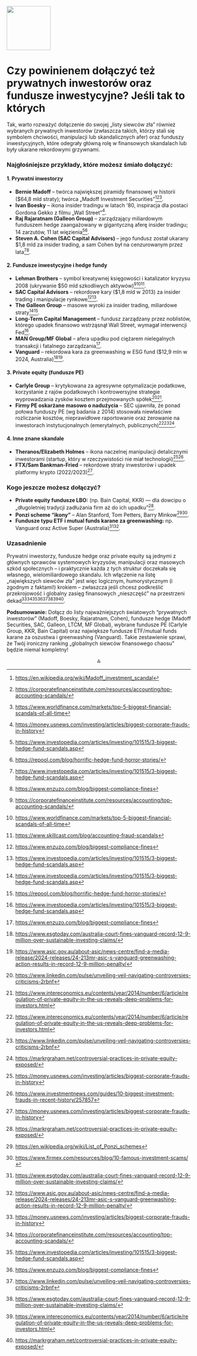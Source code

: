 <img src="https://r2cdn.perplexity.ai/pplx-full-logo-primary-dark%402x.png" class="logo" width="120"/>

# Czy powinienem dołączyć też prywatnych inwestorów oraz fundusze inwestycyjne? Jeśli tak to których

Tak, warto rozważyć dołączenie do swojej „listy siewców zła” również wybranych prywatnych inwestorów (zwłaszcza takich, którzy stali się symbolem chciwości, manipulacji lub skandalicznych afer) oraz funduszy inwestycyjnych, które odegrały główną rolę w finansowych skandalach lub były ukarane rekordowymi grzywnami.

### Najgłośniejsze przykłady, które możesz śmiało dołączyć:

#### 1. **Prywatni inwestorzy**

- **Bernie Madoff** – twórca największej piramidy finansowej w historii (\$64,8 mld straty); twórca „Madoff Investment Securities”[^1][^2][^3].
- **Ivan Boesky** – ikona insider tradingu w latach ‘80, inspiracja dla postaci Gordona Gekko z filmu „Wall Street”[^4].
- **Raj Rajaratnam (Galleon Group)** – zarządzający miliardowym funduszem hedge zaangażowany w gigantyczną aferę insider tradingu; 14 zarzutów, 11 lat więzienia[^5][^6].
- **Steven A. Cohen (SAC Capital Advisors)** – jego fundusz został ukarany \$1,8 mld za insider trading, a sam Cohen był na cenzurowanym przez lata[^5][^7].


#### 2. **Fundusze inwestycyjne i hedge fundy**

- **Lehman Brothers** – symbol kreatywnej księgowości i katalizator kryzysu 2008 (ukrywanie \$50 mld szkodliwych aktywów)[^2][^3][^8].
- **SAC Capital Advisors** – rekordowe kary (\$1,8 mld w 2013) za insider trading i manipulacje rynkowe[^7][^5].
- **The Galleon Group** – masowe wyroki za insider trading, miliardowe straty[^5][^6].
- **Long-Term Capital Management** – fundusz zarządzany przez noblistów, którego upadek finansowo wstrząsnął Wall Street, wymagał interwencji Fed[^5].
- **MAN Group/MF Global** – afera upadku pod ciężarem nielegalnych transakcji i fatalnego zarządzania[^7].
- **Vanguard** – rekordowa kara za greenwashing w ESG fund (\$12,9 mln w 2024, Australia)[^9][^10].


#### 3. **Private equity (fundusze PE)**

- **Carlyle Group** – krytykowana za agresywne optymalizacje podatkowe, korzystanie z rajów podatkowych i kontrowersyjne strategie wyprowadzania zysków kosztem przejmowanych spółek[^11][^12].
- **Firmy PE oskarżane masowo o nadużycia** – SEC ujawniła, że ponad połowa funduszy PE (wg badania z 2014) stosowała niewłaściwe rozliczanie kosztów, nieprawidłowe raportowanie oraz żerowanie na inwestorach instytucjonalnych (emerytalnych, publicznych)[^12][^11][^13].


#### 4. **Inne znane skandale**

- **Theranos/Elizabeth Holmes** – ikona naczelnej manipulacji detalicznymi inwestorami (startup, który w rzeczywistości nie miał technologii)[^4][^14].
- **FTX/Sam Bankman-Fried** – rekordowe straty inwestorów i upadek platformy krypto (2022/2023)[^4].


### Kogo jeszcze możesz dołączyć?

- **Private equity fundusze LBO:** (np. Bain Capital, KKR) — dla dowcipu o „długoletniej tradycji zadłużania firm aż do ich upadku”[^13].
- **Ponzi scheme “ikony”** – Alan Stanford, Tom Petters, Barry Minkow[^15][^16].
- **Fundusze typu ETF i mutual funds karane za greenwashing:** np. Vanguard oraz Active Super (Australia)[^9][^10].


### Uzasadnienie

Prywatni inwestorzy, fundusze hedge oraz private equity są jednymi z głównych sprawców systemowych kryzysów, manipulacji oraz masowych szkód społecznych – i praktycznie każda z tych struktur doczekała się własnego, wielomiliardowego skandalu. Ich włączenie na listę „największych siewców zła” jest więc logicznym, humorystycznym (i zgodnym z faktami!) krokiem – zwłaszcza jeśli chcesz podkreślić przekrojowość i globalny zasięg finansowych „nieszczęść” na przestrzeni dekad[^4][^2][^5][^7][^11][^9][^12][^13].

**Podsumowanie:**
Dołącz do listy najważniejszych światowych “prywatnych inwestorów” (Madoff, Boesky, Rajaratnam, Cohen), fundusze hedge (Madoff Securities, SAC, Galleon, LTCM, MF Global), wybrane fundusze PE (Carlyle Group, KKR, Bain Capital) oraz największe fundusze ETF/mutual funds karane za oszustwa i greenwashing (Vanguard). Takie zestawienie sprawi, że Twój ironiczny ranking „globalnych siewców finansowego chaosu” będzie niemal kompletny!

<div style="text-align: center">⁂</div>

[^1]: https://en.wikipedia.org/wiki/Madoff_investment_scandal

[^2]: https://corporatefinanceinstitute.com/resources/accounting/top-accounting-scandals/

[^3]: https://www.worldfinance.com/markets/top-5-biggest-financial-scandals-of-all-time

[^4]: https://money.usnews.com/investing/articles/biggest-corporate-frauds-in-history

[^5]: https://www.investopedia.com/articles/investing/101515/3-biggest-hedge-fund-scandals.asp

[^6]: https://repool.com/blog/horrific-hedge-fund-horror-stories/

[^7]: https://www.enzuzo.com/blog/biggest-compliance-fines

[^8]: https://www.skillcast.com/blog/accounting-fraud-scandals

[^9]: https://www.esgtoday.com/australia-court-fines-vanguard-record-12-9-million-over-sustainable-investing-claims/

[^10]: https://www.asic.gov.au/about-asic/news-centre/find-a-media-release/2024-releases/24-213mr-asic-s-vanguard-greenwashing-action-results-in-record-12-9-million-penalty/

[^11]: https://www.linkedin.com/pulse/unveiling-veil-navigating-controversies-criticisms-2rbnf

[^12]: https://www.intereconomics.eu/contents/year/2014/number/6/article/regulation-of-private-equity-in-the-us-reveals-deep-problems-for-investors.html

[^13]: https://markrgraham.net/controversial-practices-in-private-equity-exposed/

[^14]: https://www.investmentnews.com/guides/10-biggest-investment-frauds-in-recent-history/257857

[^15]: https://en.wikipedia.org/wiki/List_of_Ponzi_schemes

[^16]: https://www.firmex.com/resources/blog/10-famous-investment-scams/

[^17]: https://en.wikipedia.org/wiki/Hedge_fund

[^18]: https://www.skillcast.com/blog/20-biggest-fca-fines

[^19]: https://hbr.org/2007/09/the-strategic-secret-of-private-equity

[^20]: https://cfasociety.nl/uploads/2004/Winter 2004/04/04.pdf

